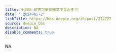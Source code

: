 ```yaml
---
title: 小瑕疵 软件包安装器文字显示不全
date: ' 2024-05-2'
linkTitle: https://bbs.deepin.org/zh/post/272727
source: deepin_bbs
description: NA
disable_comments: true
---
```

NA
